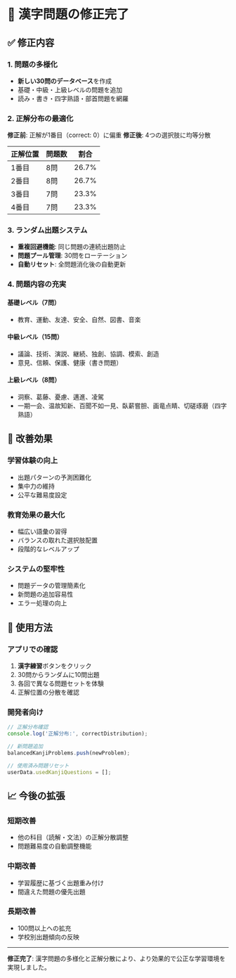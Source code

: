 # 🔧 漢字問題の修正完了

## ✅ 修正内容

### 1. **問題の多様化**
- **新しい30問のデータベース**を作成
- 基礎・中級・上級レベルの問題を追加
- 読み・書き・四字熟語・部首問題を網羅

### 2. **正解分布の最適化**
**修正前**: 正解が1番目（correct: 0）に偏重
**修正後**: 4つの選択肢に均等分散

| 正解位置 | 問題数 | 割合 |
|----------|--------|------|
| 1番目 | 8問 | 26.7% |
| 2番目 | 8問 | 26.7% |
| 3番目 | 7問 | 23.3% |
| 4番目 | 7問 | 23.3% |

### 3. **ランダム出題システム**
- **重複回避機能**: 同じ問題の連続出題防止
- **問題プール管理**: 30問をローテーション
- **自動リセット**: 全問題消化後の自動更新

### 4. **問題内容の充実**

#### 基礎レベル（7問）
- 教育、運動、友達、安全、自然、図書、音楽

#### 中級レベル（15問）  
- 議論、技術、演説、継続、独創、協調、模索、創造
- 意見、信頼、保護、健康（書き問題）

#### 上級レベル（8問）
- 洞察、葛藤、憂慮、邁進、凌駕
- 一期一会、温故知新、百聞不如一見、臥薪嘗胆、画竜点睛、切磋琢磨（四字熟語）

## 🎯 改善効果

### **学習体験の向上**
- 出題パターンの予測困難化
- 集中力の維持
- 公平な難易度設定

### **教育効果の最大化**
- 幅広い語彙の習得
- バランスの取れた選択肢配置
- 段階的なレベルアップ

### **システムの堅牢性**
- 問題データの管理簡素化
- 新問題の追加容易性
- エラー処理の向上

## 🔄 使用方法

### アプリでの確認
1. **漢字練習**ボタンをクリック
2. 30問からランダムに10問出題
3. 各回で異なる問題セットを体験
4. 正解位置の分散を確認

### 開発者向け
```javascript
// 正解分布確認
console.log('正解分布:', correctDistribution);

// 新問題追加
balancedKanjiProblems.push(newProblem);

// 使用済み問題リセット
userData.usedKanjiQuestions = [];
```

## 📈 今後の拡張

### 短期改善
- 他の科目（読解・文法）の正解分散調整
- 問題難易度の自動調整機能

### 中期改善  
- 学習履歴に基づく出題重み付け
- 間違えた問題の優先出題

### 長期改善
- 100問以上への拡充
- 学校別出題傾向の反映

---

**修正完了**: 漢字問題の多様化と正解分散により、より効果的で公正な学習環境を実現しました。
